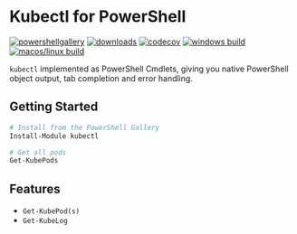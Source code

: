 # Kubectl for PowerShell

[![powershellgallery](https://img.shields.io/powershellgallery/v/kubectl.svg)](https://www.powershellgallery.com/packages/kubectl)
[![downloads](https://img.shields.io/powershellgallery/dt/kubectl.svg?label=downloads)](https://www.powershellgallery.com/packages/kubectl)
[![codecov](https://codecov.io/gh/felixfbecker/ps-kubectl/branch/master/graph/badge.svg)](https://codecov.io/gh/felixfbecker/ps-kubectl)
[![windows build](https://img.shields.io/appveyor/ci/felixfbecker/ps-kubectl/master.svg?label=windows+build)](https://ci.appveyor.com/project/felixfbecker/ps-kubectl)
[![macos/linux build](https://img.shields.io/travis/felixfbecker/ps-kubectl/master.svg?label=macos/linux+build)](https://travis-ci.org/felixfbecker/ps-kubectl)

`kubectl` implemented as PowerShell Cmdlets, giving you native PowerShell object output, tab completion and error handling.

## Getting Started

```powershell
# Install from the PowerShell Gallery
Install-Module kubectl

# Get all pods
Get-KubePods
```

## Features

*   `Get-KubePod(s)`
*   `Get-KubeLog`
